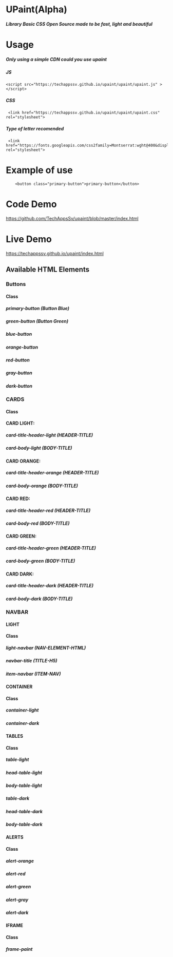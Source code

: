 # UPaint(Alpha)
##### Library Basic CSS Open Source made to be fast, light and beautiful

# Usage
##### Only using a simple CDN could you use upaint

##### JS
~~~
<script src="https://techappssv.github.io/upaint/upaint/upaint.js" ></script>

~~~
##### CSS
~~~
 <link href="https://techappssv.github.io/upaint/upaint/upaint.css" rel="stylesheet">

~~~
##### Type of letter recomended
~~~
 <link href="https://fonts.googleapis.com/css2family=Montserrat:wght@400&display=swap" rel="stylesheet">

~~~
# Example of use
~~~
    <button class="primary-button">primary-button</button>
~~~

#  Code Demo 

 https://github.com/TechAppsSv/upaint/blob/master/index.html

 # Live Demo
 https://techappssv.github.io/upaint/index.html

## Available HTML Elements
### Buttons

#### Class
##### primary-button (Button Blue)
##### green-button (Button Green)
##### blue-button
##### orange-button
##### red-button
##### gray-button
##### dark-button

### CARDS

#### Class

#### CARD LIGHT:
##### card-title-header-light (HEADER-TITLE)
##### card-body-light (BODY-TITLE)

#### CARD ORANGE:
##### card-title-header-orange (HEADER-TITLE)
##### card-body-orange (BODY-TITLE)


#### CARD RED:
##### card-title-header-red (HEADER-TITLE)
##### card-body-red (BODY-TITLE)


#### CARD GREEN:
##### card-title-header-green (HEADER-TITLE)
##### card-body-green (BODY-TITLE)


#### CARD DARK:
##### card-title-header-dark (HEADER-TITLE)
##### card-body-dark (BODY-TITLE)

### NAVBAR

#### LIGHT

#### Class

##### light-navbar (NAV-ELEMENT-HTML)
##### navbar-title (TITLE-H5)
##### item-navbar (ITEM-NAV)

#### CONTAINER

#### Class

##### container-light
##### container-dark


#### TABLES

#### Class

##### table-light
##### head-table-light
##### body-table-light
##### table-dark
##### head-table-dark
##### body-table-dark


#### ALERTS

#### Class

##### alert-orange
##### alert-red
##### alert-green
##### alert-gray
##### alert-dark

#### IFRAME

#### Class

##### frame-paint


